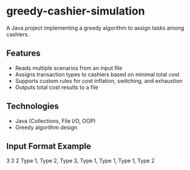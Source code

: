 # greedy-cashier-simulation
A Java project implementing a greedy algorithm to assign tasks among cashiers.
## Features
- Reads multiple scenarios from an input file
- Assigns transaction types to cashiers based on minimal total cost
- Supports custom rules for cost inflation, switching, and exhaustion
- Outputs total cost results to a file

## Technologies
- Java (Collections, File I/O, OOP)
- Greedy algorithm design

## Input Format Example
3
2
2
Type 1, Type 2, Type 3, Type 1, Type 1, Type 1, Type 2
